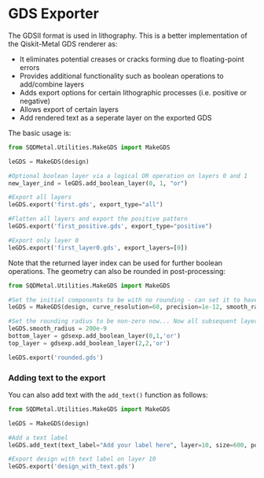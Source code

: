 # GDS Exporter

The GDSII format is used in lithography. This is a better implementation of the Qiskit-Metal GDS renderer as:

- It eliminates potential creases or cracks forming due to floating-point errors
- Provides additional functionality such as boolean operations to add/combine layers
- Adds export options for certain lithographic processes (i.e. positive or negative)
- Allows export of certain layers
- Add rendered text as a seperate layer on the exported GDS

The basic usage is:

```python
from SQDMetal.Utilities.MakeGDS import MakeGDS

leGDS = MakeGDS(design)

#Optional boolean layer via a logical OR operation on layers 0 and 1
new_layer_ind = leGDS.add_boolean_layer(0, 1, "or")

#Export all layers
leGDS.export('first.gds', export_type="all")

#Flatten all layers and export the positive pattern
leGDS.export('first_positive.gds', export_type="positive")

#Export only layer 0
leGDS.export('first_layer0.gds', export_layers=[0])
```

Note that the returned layer index can be used for further boolean operations. The geometry can also be rounded in post-processing:

```python
from SQDMetal.Utilities.MakeGDS import MakeGDS

#Set the initial components to be with no rounding - can set it to have some rounding if desired (in units of metres)
leGDS = MakeGDS(design, curve_resolution=60, precision=1e-12, smooth_radius=0)    #Use 60pts per quarter rotation and ensure enough precision to have nice rounded corners

#Set the rounding radius to be non-zero now... Now all subsequent layers will have a rounding of 200nm
leGDS.smooth_radius = 200e-9
bottom_layer = gdsexp.add_boolean_layer(0,1,'or')
top_layer = gdsexp.add_boolean_layer(2,2,'or')

leGDS.export('rounded.gds')
```

### Adding text to the export

You can also add text with the `add_text()` function as follows:

```python
from SQDMetal.Utilities.MakeGDS import MakeGDS

leGDS = MakeGDS(design)

#Add a text label
leGDS.add_text(text_label="Add your label here", layer=10, size=600, position=(0.1, 0.9))

#Export design with text label on layer 10
leGDS.export('design_with_text.gds')
```
